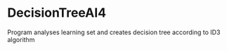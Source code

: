 # DecisionTreeAI4
Program analyses learning set and creates decision tree according to ID3 algorithm
